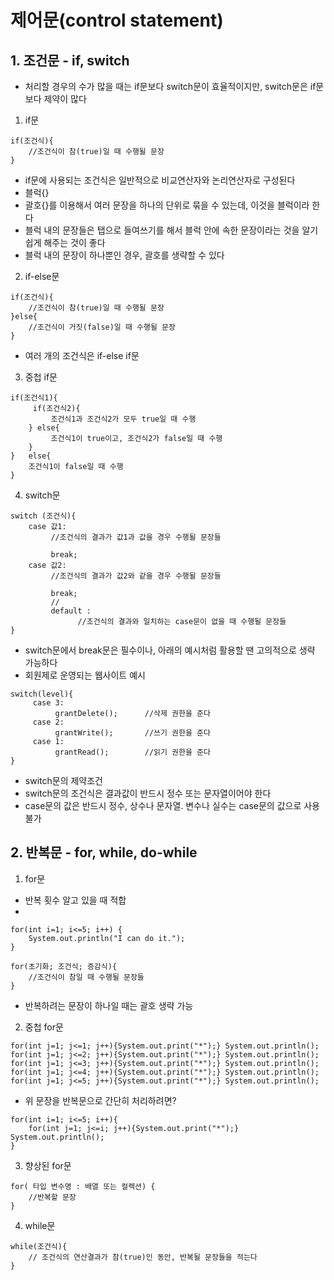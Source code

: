 # 제어문(control statement)

## 1. 조건문 - if, switch
* 처리할 경우의 수가 많을 때는 if문보다 switch문이 효율적이지만, switch문은 if문보다 제약이 많다

1. if문

```
if(조건식){
    //조건식이 참(true)일 때 수행될 문장
}
```
* if문에 사용되는 조건식은 일반적으로 비교연산자와 논리연산자로 구성된다
* 블럭{}
* 괄호{}를 이용해서 여러 문장을 하나의 단위로 묶을 수 있는데, 이것을 블럭이라 한다
* 블럭 내의 문장들은 탭으로 들여쓰기를 해서 블럭 안에 속한 문장이라는 것을 알기 쉽게 해주는 것이 좋다
* 블럭 내의 문장이 하나뿐인 경우, 괄호를 생략할 수 있다

2. if-else문

```
if(조건식){
    //조건식이 참(true)일 때 수행될 문장
}else{
    //조건식이 거짓(false)일 때 수행될 문장
}
```
* 여러 개의 조건식은 if-else if문

3. 중첩 if문

```
if(조건식1){
     if(조건식2){
         조건식1과 조건식2가 모두 true일 때 수행
    } else{
         조건식1이 true이고, 조건식2가 false일 때 수행
    } 
}   else{
    조건식1이 false일 때 수행
}
```

4. switch문

```
switch (조건식){
    case 값1:
         //조건식의 결과가 값1과 값을 경우 수행될 문장들

         break;
    case 값2:
         //조건식의 결과가 값2와 같을 경우 수행될 문장들

         break;
         //
         default :
               //조건식의 결과와 일치하는 case문이 없을 때 수행될 문장들
}
```

* switch문에서 break문은 필수이나, 아래의 예시처럼 활용할 땐 고의적으로 생략 가능하다
* 회원제로 운영되는 웹사이트 예시

```
switch(level){
     case 3:
          grantDelete();      //삭제 권한을 준다
     case 2:
          grantWrite();       //쓰기 권한을 준다
     case 1:
          grantRead();        //읽기 권한을 준다
}
```

* switch문의 제약조건
* switch문의 조건식은 결과값이 반드시 정수 또는 문자열이어야 한다
* case문의 값은 반드시 정수, 상수나 문자열. 변수나 실수는 case문의 값으로 사용 불가


## 2. 반복문 - for, while, do-while
1. for문
* 반복 횟수 알고 있을 때 적합
* 
```
for(int i=1; i<=5; i++) {
    System.out.println("I can do it.");
}
```
```
for(초기화; 조건식; 증감식){
    //조건식이 참일 때 수행될 문장들
}
```
* 반복하려는 문장이 하나일 때는 괄호 생략 가능

2. 중첩 for문 

```
for(int j=1; j<=1; j++){System.out.print("*");} System.out.println();
for(int j=1; j<=2; j++){System.out.print("*");} System.out.println();
for(int j=1; j<=3; j++){System.out.print("*");} System.out.println();
for(int j=1; j<=4; j++){System.out.print("*");} System.out.println();
for(int j=1; j<=5; j++){System.out.print("*");} System.out.println();
```

* 위 문장을 반복문으로 간단히 처리하려면?

```
for(int i=1; i<=5; i++){
    for(int j=1; j<=i; j++){System.out.print("*");} System.out.println();
}
```

3. 향상된 for문

```
for( 타입 변수명 : 배열 또는 컬렉션) {
    //반복할 문장
}
```

4. while문

```
while(조건식){
    // 조건식의 연산결과가 참(true)인 동안, 반복될 문장들을 적는다
}
```